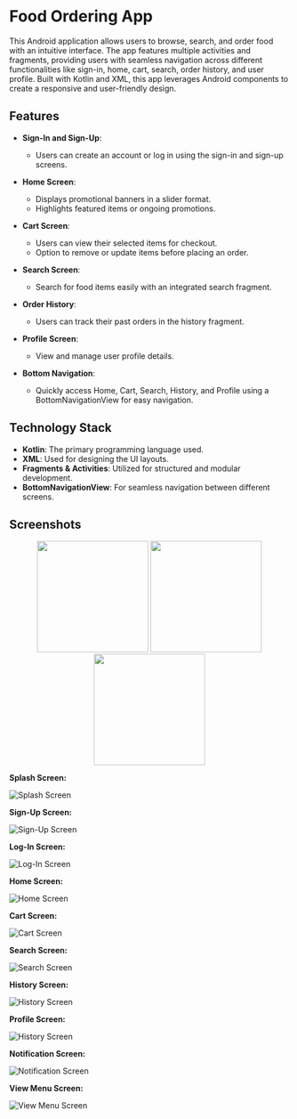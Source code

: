 # Food Ordering App

This Android application allows users to browse, search, and order food with an intuitive interface. The app features multiple activities and fragments, providing users with seamless navigation across different functionalities like sign-in, home, cart, search, order history, and user profile. Built with Kotlin and XML, this app leverages Android components to create a responsive and user-friendly design.

## Features

- **Sign-In and Sign-Up**: 
  - Users can create an account or log in using the sign-in and sign-up screens.

- **Home Screen**: 
  - Displays promotional banners in a slider format.
  - Highlights featured items or ongoing promotions.

- **Cart Screen**: 
  - Users can view their selected items for checkout.
  - Option to remove or update items before placing an order.

- **Search Screen**: 
  - Search for food items easily with an integrated search fragment.

- **Order History**: 
  - Users can track their past orders in the history fragment.

- **Profile Screen**: 
  - View and manage user profile details.

- **Bottom Navigation**: 
  - Quickly access Home, Cart, Search, History, and Profile using a BottomNavigationView for easy navigation.

## Technology Stack

- **Kotlin**: The primary programming language used.
- **XML**: Used for designing the UI layouts.
- **Fragments & Activities**: Utilized for structured and modular development.
- **BottomNavigationView**: For seamless navigation between different screens.

## Screenshots

<p align="center">
  <img src="https://github.com/Shehroz92/Food-Ordering-App/blob/master/Splash%20scren.jpg" width="200" />
  <img src="https://github.com/Shehroz92/Food-Ordering-App/blob/master/Sign%20Up.jpg" width="200" />
  <img src="https://github.com/Shehroz92/Food-Ordering-App/blob/master/Log%20in.jpg" width="200" />
</p>


**Splash Screen:**

![Splash Screen](https://github.com/Shehroz92/Food-Ordering-App/blob/master/Splash%20scren.jpg)

**Sign-Up Screen:**

![Sign-Up Screen](https://github.com/Shehroz92/Food-Ordering-App/blob/master/Sign%20Up.jpg)

**Log-In Screen:**

![Log-In Screen](https://github.com/Shehroz92/Food-Ordering-App/blob/master/Log%20in.jpg)

**Home Screen:**

![Home Screen](https://github.com/Shehroz92/Food-Ordering-App/blob/master/Home.jpg)

**Cart Screen:**

![Cart Screen](https://github.com/Shehroz92/Food-Ordering-App/blob/master/Cart.jpg)

**Search Screen:**

![Search Screen](https://github.com/Shehroz92/Food-Ordering-App/blob/master/Search.jpg)

**History Screen:**

![History Screen](https://github.com/Shehroz92/Food-Ordering-App/blob/master/History.jpg)

**Profile Screen:**

![History Screen](https://github.com/Shehroz92/Food-Ordering-App/blob/master/Profile.jpg)

**Notification Screen:**

![Notification  Screen](https://github.com/Shehroz92/Food-Ordering-App/blob/master/Notification.jpg)

**View Menu Screen:**

![View Menu Screen](https://github.com/Shehroz92/Food-Ordering-App/blob/master/View%20Menu.jpg)

















